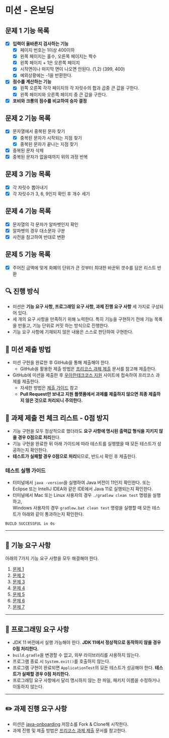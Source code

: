 # 미션 - 온보딩

## 문제 1 기능 목록
- [x] **입력이 올바른지 검사하는 기능**
  - [x] 페이지 번호는 1이상 400이하
  - [x] 왼쪽 페이지는 홀수, 오른쪽 페이지는 짝수
  - [x] 왼쪽 페이지 + 1은 오른쪽 페이지
  - [x] 시작면이나 마지막 면이 나오면 안된다. (1,2) (399, 400)
  - [x] 예외상황에는 -1을 반환한다.
- [x] **점수를 계산하는 기능**
  - [x] 왼쪽 오른쪽 각각 페이지의 각 자릿수의 합과 곱중 큰 값을 구한다.
  - [x] 왼쪽 페이지와 오른쪽 페이지 중 큰 값을 구한다.
- [x] **포비와 크롱의 점수를 비교하여 승자 결정**

## 문제 2 기능 목록
- [x] 문자열에서 중복된 문자 찾기
  - [x] 중복된 문자가 시작되는 지점 찾기
  - [x] 중복된 문자가 끝나는 지점 찾기
- [x] 중복된 문자 삭제
- [x] 중복된 문자가 없을때까지 위의 과정 반복

## 문제 3 기능 목록
- [x] 각 자릿수 뽑아내기
- [x] 각 자릿수가 3, 6, 9인지 확인 후 개수 세기

## 문제 4 기능 목록
- [x] 문자열의 각 문자가 알파벳인지 확인
- [x] 알파벳의 경우 대소문자 구분
- [x] 사전을 참고하여 반대로 변환

## 문제 5 기능 목록
- [x] 주어진 금액에 맞게 화폐의 단위가 큰 것부터 최대한 바꾼뒤 갯수를 담은 리스트 반환

## 🔍 진행 방식

- 미션은 **기능 요구 사항, 프로그래밍 요구 사항, 과제 진행 요구 사항** 세 가지로 구성되어 있다.
- 세 개의 요구 사항을 만족하기 위해 노력한다. 특히 기능을 구현하기 전에 기능 목록을 만들고, 기능 단위로 커밋 하는 방식으로 진행한다.
- 기능 요구 사항에 기재되지 않은 내용은 스스로 판단하여 구현한다.

## 📮 미션 제출 방법

- 미션 구현을 완료한 후 GitHub을 통해 제출해야 한다.
    - GitHub을 활용한 제출 방법은 [프리코스 과제 제출](https://github.com/woowacourse/woowacourse-docs/tree/master/precourse) 문서를 참고해
      제출한다.
- GitHub에 미션을 제출한 후 [우아한테크코스 지원](https://apply.techcourse.co.kr) 사이트에 접속하여 프리코스 과제를 제출한다.
    - 자세한 방법은 [제출 가이드](https://github.com/woowacourse/woowacourse-docs/tree/master/precourse#제출-가이드) 참고
    - **Pull Request만 보내고 지원 플랫폼에서 과제를 제출하지 않으면 최종 제출하지 않은 것으로 처리되니 주의한다.**

## 🚨 과제 제출 전 체크 리스트 - 0점 방지

- 기능 구현을 모두 정상적으로 했더라도 **요구 사항에 명시된 출력값 형식을 지키지 않을 경우 0점으로 처리**한다.
- 기능 구현을 완료한 뒤 아래 가이드에 따라 테스트를 실행했을 때 모든 테스트가 성공하는지 확인한다.
- **테스트가 실패할 경우 0점으로 처리**되므로, 반드시 확인 후 제출한다.

### 테스트 실행 가이드

- 터미널에서 `java -version`을 실행하여 Java 버전이 11인지 확인한다. 또는 Eclipse 또는 IntelliJ IDEA와 같은 IDE에서 Java 11로 실행되는지 확인한다.
- 터미널에서 Mac 또는 Linux 사용자의 경우 `./gradlew clean test` 명령을 실행하고,   
  Windows 사용자의 경우  `gradlew.bat clean test` 명령을 실행할 때 모든 테스트가 아래와 같이 통과하는지 확인한다.

```
BUILD SUCCESSFUL in 0s
```

---

## 🚀 기능 요구 사항
아래의 7가지 기능 요구 사항을 모두 해결해야 한다.

1. [문제 1](./docs/PROBLEM1.md)
2. [문제 2](./docs/PROBLEM2.md)
3. [문제 3](./docs/PROBLEM3.md)
4. [문제 4](./docs/PROBLEM4.md)
5. [문제 5](./docs/PROBLEM5.md)
6. [문제 6](./docs/PROBLEM6.md)
7. [문제 7](./docs/PROBLEM7.md)

---

## 🎯 프로그래밍 요구 사항

- JDK 11 버전에서 실행 가능해야 한다. **JDK 11에서 정상적으로 동작하지 않을 경우 0점 처리한다.**
- `build.gradle`을 변경할 수 없고, 외부 라이브러리를 사용하지 않는다.
- 프로그램 종료 시 `System.exit()`를 호출하지 않는다.
- 프로그램 구현이 완료되면 `ApplicationTest`의 모든 테스트가 성공해야 한다. **테스트가 실패할 경우 0점 처리한다.**
- 프로그래밍 요구 사항에서 달리 명시하지 않는 한 파일, 패키지 이름을 수정하거나 이동하지 않는다.

---

## ✏️ 과제 진행 요구 사항

- 미션은 [java-onboarding](https://github.com/woowacourse-precourse/java-onboarding) 저장소를 Fork & Clone해 시작한다.
- 과제 진행 및 제출 방법은 [프리코스 과제 제출](https://github.com/woowacourse/woowacourse-docs/tree/master/precourse) 문서를 참고한다.
